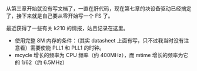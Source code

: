 从第三章开始就没有写文档了，一直在肝代码，现在第七章的块设备驱动已经搞定了，接下来就是自己要从零开始写一个 FS 了。

最近获得了一些有关 k210 的情报，姑且记录在这里。

* 使用完整 8M 内存的条件：（其实 datasheet 上面有写，只不过我当时没有注意看）需要使能 PLL1 和 PLL1 的时钟。
* mcycle 增长的频率为 CPU 频率（约 400MHz），而 mtime 增长的频率为它的 1/62（约 6.5MHz）